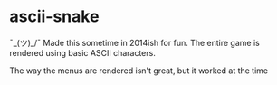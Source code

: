 # ascii-snake
 ¯\_(ツ)_/¯  Made this sometime in 2014ish for fun. The entire game is rendered using basic ASCII characters.
 
 The way the menus are rendered isn't great, but it worked at the time
